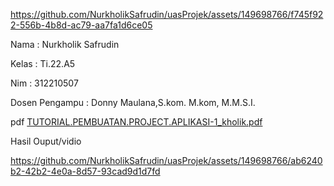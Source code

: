 
https://github.com/NurkholikSafrudin/uasProjek/assets/149698766/f745f922-556b-4b8d-ac79-aa7fa1d6ce05


Nama : Nurkholik Safrudin


Kelas : Ti.22.A5


Nim : 312210507


Dosen Pengampu : Donny Maulana,S.kom. M.kom, M.M.S.I.







pdf
[TUTORIAL.PEMBUATAN.PROJECT.APLIKASI-1_kholik.pdf](https://github.com/NurkholikSafrudin/uasProjek/files/13957353/TUTORIAL.PEMBUATAN.PROJECT.APLIKASI-1_kholik.pdf)




Hasil Ouput/vidio





https://github.com/NurkholikSafrudin/uasProjek/assets/149698766/ab6240b2-42b2-4e0a-8d57-93cad9d1d7fd

